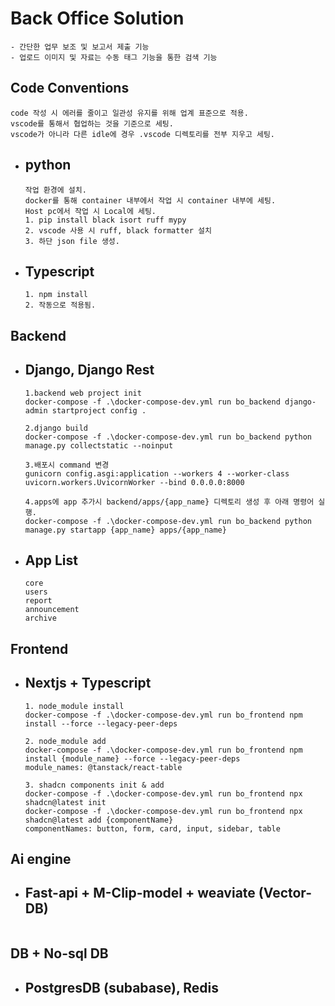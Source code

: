 # Back Office Solution

```
- 간단한 업무 보조 및 보고서 제출 기능
- 업로드 이미지 및 자료는 수동 태그 기능을 통한 검색 기능
```

## Code Conventions

```
code 작성 시 에러를 줄이고 일관성 유지를 위해 업계 표준으로 적용.
vscode를 통해서 협업하는 것을 기준으로 세팅.
vscode가 아니라 다른 idle에 경우 .vscode 디렉토리를 전부 지우고 세팅.
```

- ## python
  ```
  작업 환경에 설치.
  docker를 통해 container 내부에서 작업 시 container 내부에 세팅.
  Host pc에서 작업 시 Local에 세팅.
  1. pip install black isort ruff mypy
  2. vscode 사용 시 ruff, black formatter 설치
  3. 하단 json file 생성.
  ```
- ## Typescript
  ```
  1. npm install
  2. 작동으로 적용됨.
  ```

## Backend

- ## Django, Django Rest

  ```
  1.backend web project init
  docker-compose -f .\docker-compose-dev.yml run bo_backend django-admin startproject config .

  2.django build
  docker-compose -f .\docker-compose-dev.yml run bo_backend python manage.py collectstatic --noinput

  3.배포시 command 변경
  gunicorn config.asgi:application --workers 4 --worker-class uvicorn.workers.UvicornWorker --bind 0.0.0.0:8000

  4.apps에 app 추가시 backend/apps/{app_name} 디렉토리 생성 후 아래 명령어 실행.
  docker-compose -f .\docker-compose-dev.yml run bo_backend python manage.py startapp {app_name} apps/{app_name}
  ```

- ## App List
  ```
  core
  users
  report
  announcement
  archive
  ```

## Frontend

- ## Nextjs + Typescript

  ```
  1. node_module install
  docker-compose -f .\docker-compose-dev.yml run bo_frontend npm install --force --legacy-peer-deps

  2. node_module add
  docker-compose -f .\docker-compose-dev.yml run bo_frontend npm install {module_name} --force --legacy-peer-deps
  module_names: @tanstack/react-table

  3. shadcn components init & add
  docker-compose -f .\docker-compose-dev.yml run bo_frontend npx shadcn@latest init
  docker-compose -f .\docker-compose-dev.yml run bo_frontend npx shadcn@latest add {componentName}
  componentNames: button, form, card, input, sidebar, table
  ```

## Ai engine

- ## Fast-api + M-Clip-model + weaviate (Vector-DB)

  ```

  ```

## DB + No-sql DB

- ## PostgresDB (subabase), Redis

  ```

  ```
